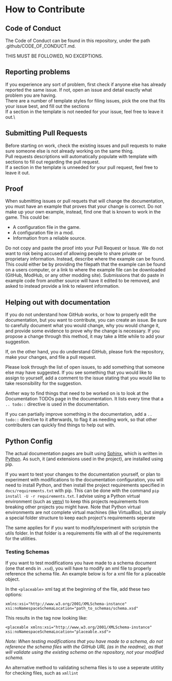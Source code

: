 # How to Contribute

## Code of Conduct
The Code of Conduct can be found in this repository, under the path .github/CODE_OF_CONDUCT.md.

THIS MUST BE FOLLOWED, NO EXCEPTIONS.

## Reporting problems
If you experience any sort of problem, first check if anyone else has already reported the same issue.
If not, open an issue and detail exactly what problem you are having.\
There are a number of template styles for filing issues, pick the one that fits your issue best, and fill out the
sections\
If a section in the template is not needed for your issue, feel free to leave it out.\

## Submitting Pull Requests
Before starting on work, check the existing issues and pull requests to make sure someone else is not already
working on the same thing.\
Pull requests descriptions will automatically populate with template with sections to fill out regarding the pull
request.\
If a section in the template is unneeded for your pull request, feel free to leave it out.

## Proof
When submitting issues or pull requets that will change the documentation, you must have an example that proves
that your change is correct. Do not make up your own example, instead, find one that is known to work in the game.
This could be:
* A configuration file in the game.
* A configuration file in a mod.
* Information from a reliable source.

Do not copy and paste the proof into your Pull Request or Issue. We do not want to risk being accused of allowing
people to share private or proprietary information. Instead, describe where the example can be found.
This could either be by providing the filepath that the example can be found on a users computer, or a link to where
the example file can be downloaded (GitHub, ModHub, or any other modding site). Submissions that do paste in example
code from another source will have it edited to be removed, and asked to instead provide a link to relavent information.

## Helping out with documentation
If you do not understand how GitHub works, or how to properly edit the documentation, but you want to contribute, you
can create an issue. Be sure to carefully document what you would change, why you would change it, and provide some
evidence to prove why the change is necessary. If you propose a change through this method, it may take a little
while to add your suggestion.

If, on the other hand, you do understand GitHub, please fork the repository, make your changes, and file a pull request.

Please look through the list of open issues, to add something that someone else may have suggested. If you see something
that you would like to assign to yourself, add a comment to the issue stating that you would like to take resonsibility
for the suggestion.

Anther way to find things that need to be worked on is to look at the Documentation TODOs page in the documentation.
It lists every time that a `.. todo::` directive is used in the documentation.

If you can partially improve something in the documentation, add a `.. todo::` directive to it afterwards, to flag it as
needing work, so that other contributers can quickly find things to help out with.

## Python Config
The actual documentation pages are built using [Sphinx](https://www.sphinx-doc.org/en/master/), which is written in
[Python](https://www.python.org/). As such, it (and extensions used in the project), are installed using pip.

If you want to test your changes to the documentation yourself, or plan to experiment with modifications to the
documentation configuration, you will need to install Python, and then install the project requirements specified in
 `docs/requirements.txt` with pip. This can be done with the command  `pip install -U -r requirements.txt`. I advise using a
Python virtual environment (such as [venv](https://docs.python.org/3/library/venv.html)) to keep this projects
requirements from breaking other projects you might have. Note that Python virtual environments are not complete
virtual machines (like VirtualBox), but simply a special folder structure to keep each project's requirements seperate

The same applies for if you want to modify/experiment with scriptsin the utils folder. In that folder is a requirements
file with all of the requirements for the utilities.

### Testing Schemas
If you want to test modifications you have made to a schema document (one that ends in `.xsd`), you will have to modify
an xml file to properly reference the schema file. An example below is for a xml file for a placeable object.

In the `<placeable>` xml tag at the beginning of the file, add these two options:

`xmlns:xsi="http://www.w3.org/2001/XMLSchema-instance" xsi:noNamespaceSchemaLocation="path_to_schemas/schema.xsd"`

This results in the tag now looking like:

`<placeable xmlns:xsi="http://www.w3.org/2001/XMLSchema-instance" xsi:noNamespaceSchemaLocation="placeable.xsd">`

_Note: When testing modifications that you have made to a schema, do not reference the schema files with the GitHub URL
(as in the readme), as that will validate using the existing schema on the repository, not your modified schema._

An alternative method to validating schema files is to use a seperate utitlity for checking files, such as `xmllint`
